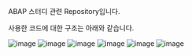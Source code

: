 ABAP 스터디 관련 Repository입니다.

사용한 코드에 대한 구조는 아래와 같습니다.

![image](https://github.com/gunwoo2/ABAP-Study/assets/103831860/c3c85236-66c7-4999-bc83-6a96fdf69b08)
![image](https://github.com/gunwoo2/ABAP-Study/assets/103831860/57c4a800-9216-4b30-bdfe-cb94a8d619e5)
![image](https://github.com/gunwoo2/ABAP-Study/assets/103831860/9eecdc0a-a356-48c6-8939-7b09daae3dfc)
![image](https://github.com/gunwoo2/ABAP-Study/assets/103831860/2b41b160-c2c6-4d32-9d6b-bc6af8c5102c)
![image](https://github.com/gunwoo2/ABAP-Study/assets/103831860/855f899d-10a2-4f4f-93f4-d5e37ac0671b)
![image](https://github.com/gunwoo2/ABAP-Study/assets/103831860/7f71299e-9cec-4b77-b21c-ff8abdf7d9a3)
